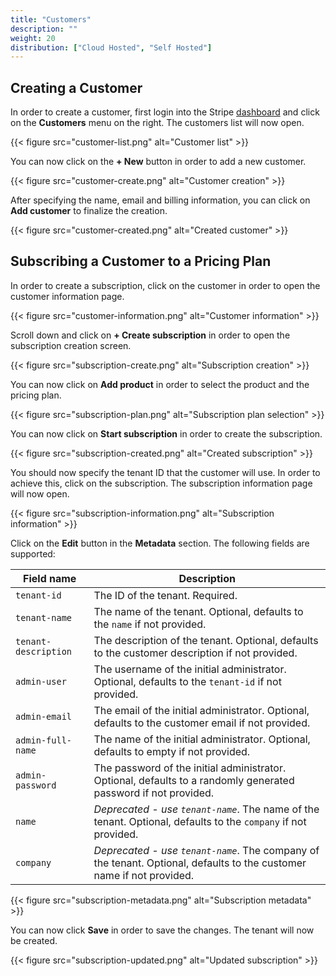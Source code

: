 ```yaml
---
title: "Customers"
description: ""
weight: 20
distribution: ["Cloud Hosted", "Self Hosted"]
---
```


## Creating a Customer

In order to create a customer, first login into the Stripe [dashboard](https://dashboard.stripe.com/) and click on the **Customers** menu on the right. The customers list will now open.

{{< figure src="customer-list.png" alt="Customer list" >}}

You can now click on the **+ New** button in order to add a new customer.

{{< figure src="customer-create.png" alt="Customer creation" >}}

After specifying the name, email and billing information, you can click on **Add customer** to finalize the creation.

{{< figure src="customer-created.png" alt="Created customer" >}}

## Subscribing a Customer to a Pricing Plan

In order to create a subscription, click on the customer in order to open the customer information page.

{{< figure src="customer-information.png" alt="Customer information" >}}

Scroll down and click on **+ Create subscription** in order to open the subscription creation screen.

{{< figure src="subscription-create.png" alt="Subscription creation" >}}

You can now click on **Add product** in order to select the product and the pricing plan.

{{< figure src="subscription-plan.png" alt="Subscription plan selection" >}}

You can now click on **Start subscription** in order to create the subscription.

{{< figure src="subscription-created.png" alt="Created subscription" >}}

You should now specify the tenant ID that the customer will use. In order to achieve this, click on the subscription. The subscription information page will now open.

{{< figure src="subscription-information.png" alt="Subscription information" >}}

Click on the **Edit** button in the **Metadata** section. The following fields are supported:

| Field name | Description |
|------|-------------|
| `tenant-id`| The ID of the tenant. Required. |
| `tenant-name`| The name of the tenant. Optional, defaults to the `name` if not provided. |
| `tenant-description`| The description of the tenant. Optional, defaults to the customer description if not provided. |
| `admin-user` | The username of the initial administrator. Optional, defaults to the `tenant-id` if not provided. |
| `admin-email`| The email of the initial administrator. Optional, defaults to the customer email if not provided. |
| `admin-full-name` | The name of the initial administrator. Optional, defaults to empty if not provided. |
| `admin-password` | The password of the initial administrator. Optional, defaults to a randomly generated password if not provided. |
| `name` | _Deprecated - use `tenant-name`_. The name of the tenant. Optional, defaults to the `company` if not provided. |
| `company` | _Deprecated - use `tenant-name`_. The company of the tenant. Optional, defaults to the customer name if not provided. |

{{< figure src="subscription-metadata.png" alt="Subscription metadata" >}}

You can now click **Save** in order to save the changes. The tenant will now be created.

{{< figure src="subscription-updated.png" alt="Updated subscription" >}}
